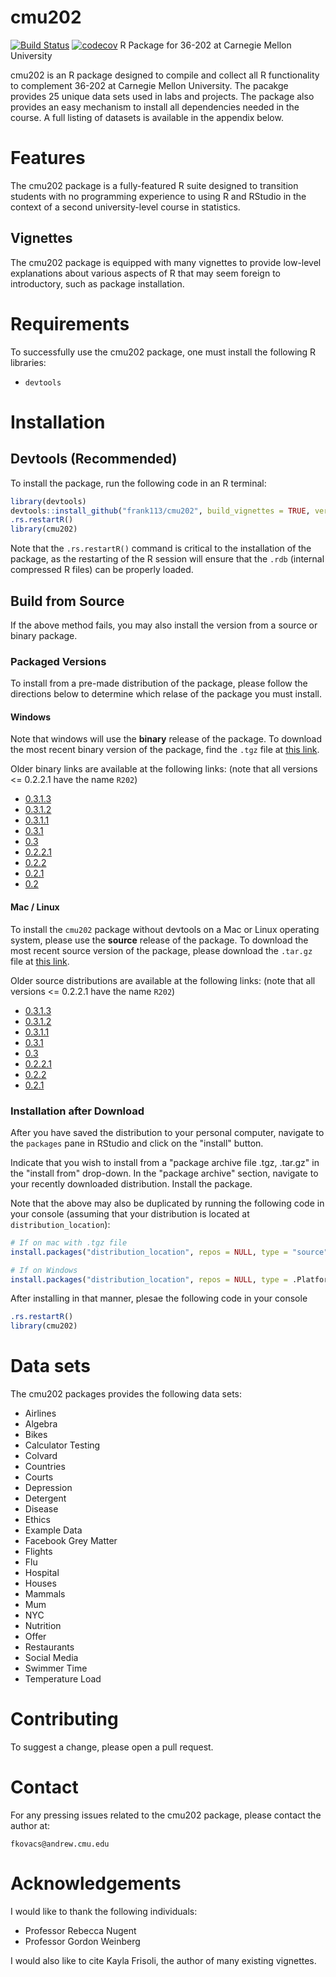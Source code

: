 # cmu202

[![Build Status](https://travis-ci.org/frank113/cmu202.svg?branch=master)](https://travis-ci.org/frank113/cmu202)
[![codecov](https://codecov.io/gh/frank113/cmu202/branch/master/graph/badge.svg)](https://codecov.io/gh/frank113/cmu202)
R Package for 36-202 at Carnegie Mellon University

cmu202 is an R package designed to compile and collect all R functionality to complement 36-202 at Carnegie Mellon University. The pacakge provides 25 unique data sets used in labs and projects. The package also provides an easy mechanism to install all dependencies needed in the course. A full listing of datasets is available in the appendix below.

# Features

The cmu202 package is a fully-featured R suite designed to transition students with no programming experience to using R and RStudio in the context of a second university-level course in statistics.

## Vignettes

The cmu202 package is equipped with many vignettes to provide low-level explanations about various aspects of R that may seem foreign to introductory, such as package installation.

# Requirements

To successfully use the cmu202 package, one must install the following R libraries:

+ `devtools`

# Installation

## Devtools (Recommended)

To install the package, run the following code in an R terminal:

```r
library(devtools)
devtools::install_github("frank113/cmu202", build_vignettes = TRUE, version = "0.3.1.3")
.rs.restartR()
library(cmu202)
```

Note that the `.rs.restartR()` command is critical to the installation of the package, as the restarting of the R session will ensure that the `.rdb` (internal compressed R files) can be properly loaded.

## Build from Source

If the above method fails, you may also install the version from a source or binary package.

### Packaged Versions

To install from a pre-made distribution of the package, please follow the directions below to determine which relase of the package you must install.

#### Windows

Note that windows will use the **binary** release of the package. To download the most recent binary version of the package, find the `.tgz` file at [this link](https://github.com/frank113/cmu202/blob/090a471f065b4430f6530795cdffa4f254a655e2/cmu202_0.3.1.3.tgz).

Older binary links are available at the following links: (note that all versions <= 0.2.2.1 have the name `R202`)

+ [0.3.1.3](https://github.com/frank113/cmu202/blob/090a471f065b4430f6530795cdffa4f254a655e2/cmu202_0.3.1.3.tgz)
+ [0.3.1.2](https://github.com/frank113/cmu202/blob/8cde21416db1511cbdfb6c99446ad0c62961a1b9/cmu202_0.3.1.2.tgz)
+ [0.3.1.1](https://github.com/frank113/cmu202/blob/0557b4ce3ebac89b82d00b51a71b8bda847b1965/cmu202_0.3.1.1.tgz)
+ [0.3.1](https://github.com/frank113/cmu202/blob/5f98a0e66150d556f3db869483ce1f1b64b6dcaa/cmu202_0.3.1.tgz)
+ [0.3](https://github.com/frank113/cmu202/blob/58ccfefeed47e55c1ab34c6aceccca389c7f8248/cmu202_0.3.tgz)
+ [0.2.2.1](https://github.com/frank113/cmu202/blob/8afbf1da221e93ec4246a91423ea9f797716b421/R202_0.2.2.1.tgz)
+ [0.2.2](https://github.com/frank113/cmu202/blob/c13632e8aa08dd885b350ec96d66be85b5167e16/R202_0.2.2.tgz)
+ [0.2.1](https://github.com/frank113/cmu202/blob/e0002b8a7b0e9981ed01d257c4d9c2f7d39cc3dd/R202_0.2.1.tgz)
+ [0.2](https://github.com/frank113/cmu202/blob/c2ffd608d5e71d4a354b86826188fd41a4d989f3/R202_0.2.0.tgz)

#### Mac / Linux

To install the `cmu202` package without devtools on a Mac or Linux operating system, please use the **source** release of the package. To download the most recent source version of the package, please download the `.tar.gz` file at [this link](https://github.com/frank113/cmu202/blob/090a471f065b4430f6530795cdffa4f254a655e2/cmu202_0.3.1.3.tar.gz).

Older source distributions are available at the following links: (note that all versions <= 0.2.2.1 have the name `R202`)

+ [0.3.1.3](https://github.com/frank113/cmu202/blob/090a471f065b4430f6530795cdffa4f254a655e2/cmu202_0.3.1.3.tar.gz)
+ [0.3.1.2](https://github.com/frank113/cmu202/blob/8cde21416db1511cbdfb6c99446ad0c62961a1b9/cmu202_0.3.1.2.tar.gz)
+ [0.3.1.1](https://github.com/frank113/cmu202/blob/0557b4ce3ebac89b82d00b51a71b8bda847b1965/cmu202_0.3.1.1.tar.gz)
+ [0.3.1](https://github.com/frank113/cmu202/blob/5f98a0e66150d556f3db869483ce1f1b64b6dcaa/cmu202_0.3.1.tar.gz)
+ [0.3](https://github.com/frank113/cmu202/blob/58ccfefeed47e55c1ab34c6aceccca389c7f8248/cmu202_0.3.tar.gz)
+ [0.2.2.1](https://github.com/frank113/cmu202/blob/8afbf1da221e93ec4246a91423ea9f797716b421/R202_0.2.2.1.tar.gz)
+ [0.2.2](https://github.com/frank113/cmu202/blob/c13632e8aa08dd885b350ec96d66be85b5167e16/R202_0.2.2.tar.gz)
+ [0.2.1](https://github.com/frank113/cmu202/blob/e0002b8a7b0e9981ed01d257c4d9c2f7d39cc3dd/R202_0.2.1.tar.gz)

### Installation after Download

After you have saved the distribution to your personal computer, navigate to the `packages` pane in RStudio and click on the "install" button.

Indicate that you wish to install from a "package archive file .tgz, .tar.gz" in the "install from" drop-down. In the "package archive" section, navigate to your recently downloaded distribution. Install the package.

Note that the above may also be duplicated by running the following code in your console (assuming that your distribution is located at `distribution_location`):

```r
# If on mac with .tgz file
install.packages("distribution_location", repos = NULL, type = "source")

# If on Windows
install.packages("distribution_location", repos = NULL, type = .Platform$pkgType)
```

After installing in that manner, plesae the following code in your console

```r
.rs.restartR()
library(cmu202)
```

# Data sets

The cmu202 packages provides the following data sets:

+ Airlines
+ Algebra
+ Bikes
+ Calculator Testing
+ Colvard
+ Countries
+ Courts
+ Depression
+ Detergent
+ Disease
+ Ethics
+ Example Data
+ Facebook Grey Matter
+ Flights
+ Flu
+ Hospital
+ Houses
+ Mammals
+ Mum
+ NYC
+ Nutrition
+ Offer
+ Restaurants
+ Social Media
+ Swimmer Time
+ Temperature Load

# Contributing

To suggest a change, please open a pull request.

# Contact

For any pressing issues related to the cmu202 package, please contact the author at:

`fkovacs@andrew.cmu.edu`

# Acknowledgements

I would like to thank the following individuals:

+ Professor Rebecca Nugent
+ Professor Gordon Weinberg

I would also like to cite Kayla Frisoli, the author of many existing vignettes.

